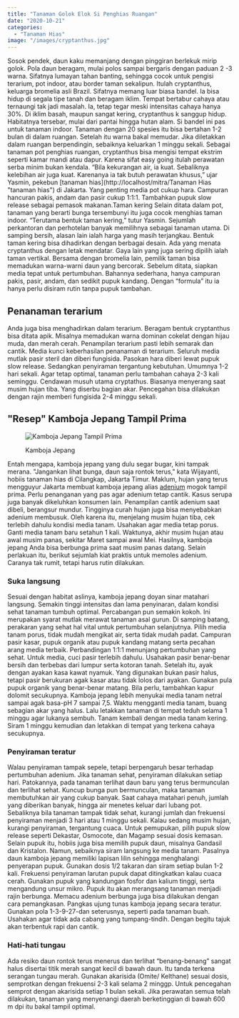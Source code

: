 ```yaml
---
title: "Tanaman Golok Elok Si Penghias Ruangan"
date: "2020-10-21"
categories: 
  - "Tanaman Hias"
image: "/images/cryptanthus.jpg"
---
```


Sosok pendek, daun kaku memanjang dengan pinggiran berlekuk mirip golok. Pola daun beragam, mulai polos sampai bergaris dengan paduan 2 -3 warna. Sifatnya lumayan tahan banting, sehingga cocok untuk pengisi terarium, pot indoor, atau border taman sekalipun. Itulah cryptanthus, keluarga bromelia asli Brazil. Sifatnya memang luar biasa bandel. Ia bisa hidup di segala tipe tanah dan beragam iklim. Tempat bertabur cahaya atau ternaungi tak jadi masalah. Ia, tetap tegar meski intensitas cahaya hanya 30%. Di iklim basah, maupun sangat kering, cryptanthus k sanggup hidup. Habitatnya tersebar, mulai dari pantai hingga hutan alam. Si bandel ini pas untuk tanaman indoor. Tanaman dengan 20 spesies itu bisa bertahan 1-2 bulan di dalam ruangan. Setelah itu warna bakal memudar. Jika diletakkan dalam ruangan berpendingin, sebaiknya keluarkan 1 minggu sekali. Sebagai tanaman pot penghias ruangan, cryptanthus bisa mengisi tempat ekstrim seperti kamar mandi atau dapur. Karena sifat easy going itulah perawatan serba minim bukan kendala. “Bila kekurangan air, ia kuat. Sebaliknya kelebihan air juga kuat. Karenanya ia tak butuh perawatan khusus,” ujar Yasmin, pekebun [tanaman hias](http://localhost/mitra/Tanaman Hias "tanaman hias") di Jakarta. Yang penting media pot cukup hara. Campuran hancuran pakis, andam dan pasir cukup 1:1:1. Tambahkan pupuk slow release sebagai pemasok makanan.Taman kering Selain ditata dalam pot, tanaman yang berarti bunga tersembunyi itu juga cocok menghias taman indoor. “Terutama bentuk taman kering,” tutur Yasmin. Sejumlah perkantoran dan perhotelan banyak memilihnya sebagai tanaman utama. Di samping bersih, alasan lain ialah harga yang masih terjangkau. Bentuk taman kering bisa dihadirkan dengan berbagai desain. Ada yang menata cryptanthus dengan letak mendatar. Gaya lain yang juga sering dipilih ialah taman vertikal. Bersama dengan bromelia lain, pemilik taman bisa memadukan warna-warni daun yang bercorak. Sebelum ditata, siapkan media tepat untuk pertumbuhan. Bahannya sederhana, hanya campuran pakis, pasir, andam, dan sedikit pupuk kandang. Dengan “formula” itu ia hanya perlu disiram rutin tanpa pupuk tambahan.

## Penanaman terarium

Anda juga bisa menghadirkan dalam terarium. Beragam bentuk cryptanthus bisa ditata apik. Misalnya memadukan warna dominan cokelat dengan hijau muda, dan merah cerah. Penampilan terarium pasti lebih semarak dan cantik. Media kunci keberhasilan penanaman di terarium. Seluruh media mutlak pasir steril dan diberi fungisida. Pasokan hara diberi lewat pupuk slow release. Sedangkan penyiraman tergantung kebutuhan. Umumnya 1-2 hari sekali. Agar tetap optimal, tanaman perlu tambahan cahaya 2-3 kali seminggu. Cendawan musuh utama cryptathus. Biasanya menyerang saat musim hujan tiba. Yang diserbu bagian akar. Pencegahan bisa dilakukan dengan rajin memberi fungisida 2-4 minggu sekali.

## "Resep" Kamboja Jepang Tampil Prima

<figure>

![Kamboja Jepang Tampil Prima](/images/kamboja%2Bjepang.jpg "Tampil Prima")

<figcaption>

Kamboja Jepang

</figcaption>

</figure>

Entah mengapa, kamboja jepang yang dulu segar bugar, kini tampak merana. "Jangankan lihat bunga, daun saja rontok terus," kata Wijayanti, hobiis tanaman hias di Cilangkap, Jakarta Timur. Maklum, hujan yang terus mengguyur Jakarta membuat kamboja jepang alias [adenium](http://localhost/mitra/topik/adenium "adenium") mogok tampil prima. Perlu penanganan yang pas agar adenium tetap cantik. Kasus serupa juga banyak dikeluhkan konsumen lain. Penampilan cantik adenium saat dibeli, berangsur mundur. Tingginya curah hujan juga bisa menyebabkan adenium membusuk. Oleh karena itu, menjelang musim hujan tiba, cek terlebih dahulu kondisi media tanam. Usahakan agar media tetap porus. Ganti media tanam baru setahun 1 kali. Waktunya, akhir musim hujan atau awal musim panas, sekitar Maret sampai awal Mei. Hasilnya, kamboja jepang Anda bisa berbunga prima saat musim panas datang. Selain perlakuan itu, berikut sejumlah kiat praktis untuk memoles adenium. Caranya tak rumit, tetapi harus rutin dilakukan.

### Suka langsung

Sesuai dengan habitat aslinya, kamboja jepang doyan sinar matahari langsung. Semakin tinggi intensitas dan lama penyinaran, dalam kondisi sehat tanaman tumbuh optimal. Percabangan pun semakin kokoh. Ini merupakan syarat mutlak merawat tanaman asal gurun. Di samping batang, perakaran yang sehat hal vital untuk pertumbuhan selanjutnya. Pilih media tanam porus, tidak mudah mengikat air, serta tidak mudah padat. Campuran pasir kasar, pupuk organik atau pupuk kandang matang serta pecahan arang media terbaik. Perbandingan 1:1:1 menunjang pertumbuhan yang sehat. Untuk media, cuci pasir terlebih dahulu. Usahakan pasir benar-benar bersih dan terbebas dari lumpur serta kotoran tanah. Setelah itu, ayak dengan ayakan kasa kawat nyamuk. Yang digunakan bukan pasir halus, tetapi pasir berukuran agak kasar atau tidak lolos dari ayakan. Gunakan pula pupuk organik yang benar-benar matang. Bila perlu, tambahkan kapur dolomit secukupnya. Kamboja jepang lebih menyukai media tanam netral sampai agak basa-pH 7 sampai 7,5. Waktu mengganti media tanam, buang sebagian akar yang halus. Lalu letakkan tanaman di tempat teduh selama 1 minggu agar lukanya sembuh. Tanam kembali dengan media tanam kering. Siram 1 minggu kemudian dan letakkan di tempat yang terkena cahaya secukupnya.

### Penyiraman teratur

Walau penyiraman tampak sepele, tetapi berpengaruh besar terhadap pertumbuhan adenium. Jika tanaman sehat, penyiraman dilakukan setiap hari. Patokannya, pada tanaman terlihat daun baru yang terus bermunculan dan terlihat sehat. Kuncup bunga pun bermunculan, maka tanaman membutuhkan air yang cukup banyak. Saat cahaya matahari penuh, jumlah yang diberikan banyak, hingga air menetes keluar dari lubang pot. Sebaliknya bila tanaman tampak tidak sehat, kurangi jumlah dan frekuensi penyiraman menjadi 3 hari atau 1 minggu sekali. Kalau sedang musim hujan, kurangi penyiraman, tergantung cuaca. Untuk pemupukan, pilih pupuk slow release seperti Dekastar, Osmocote, dan Magamp sesuai dosis kemasan. Selain pupuk itu, hobiis juga bisa memilih pupuk daun, misalnya Gandasil dan Kristalon. Namun, sebaiknya siram langsung ke media tanam. Pasalnya daun kamboja jepang memiliki lapisan lilin sehingga menghalangi penyerapan pupuk. Gunakan dosis 1/2 takaran dan siram setiap bulan 1-2 kali. Frekuensi penyiraman larutan pupuk dapat ditingkatkan kalau cuaca cerah. Gunakan pupuk yang kandungan fosfor dan kalium tinggi, serta mengandung unsur mikro. Pupuk itu akan merangsang tanaman menjadi rajin berbunga. Memacu adenium berbunga juga bisa dilakukan dengan cara pemangkasan. Pangkas ujung tunas kamboja jepang secara teratur. Gunakan pola 1-3-9-27-dan seterusnya, seperti pada tanaman buah. Usahakan agar tidak ada cabang yang tumpang-tindih. Dengan begitu tajuk akan terbentuk rapi dan cantik.

### Hati-hati tungau

Ada resiko daun rontok terus menerus dan terlihat “benang-benang” sangat halus disertai titik merah sangat kecil di bawah daun. Itu tanda terkena serangan tungau merah. Gunakan akarisida (Omite/ Kelthane) sesuai dosis, semprotkan dengan frekuensi 2-3 kali selama 2 minggp. Untuk pencegahan semprot dengan akarisida setiap 1 bulan sekali. Jika perawatan semua telah dilakukan, tanaman yang menyenangi daerah berketinggian di bawah 600 m dpi itu bakal tampil optimal.
